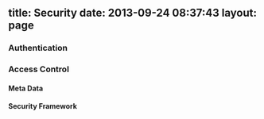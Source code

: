 title: Security
date: 2013-09-24 08:37:43
layout: page
---

### Authentication

### Access Control

#### Meta Data

#### Security Framework
